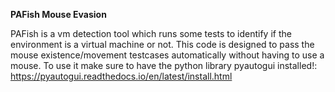 **PAFish Mouse Evasion**

PAFish is a vm detection tool which runs some tests to identify if the environment is a virtual machine or not.
This code is designed to pass the mouse existence/movement testcases automatically without having to use a mouse.
To use it make sure to have the python library pyautogui installed!:
https://pyautogui.readthedocs.io/en/latest/install.html
